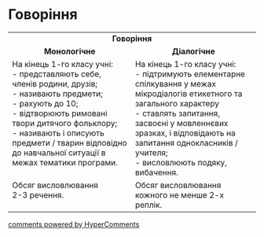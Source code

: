 <div id="hypercomments_widget" class="js-hypercomments-widget invisible"></div>

# Говоріння

<table>
    <td align="center" colspan="2"><b>Говоріння</b></td>
  </tr>
            <tr>
                <td align="center"><b>Монологічне</b></td>
                <td align="center"><b>Діалогічне</b></td>
            </tr>
            <tr>
<td style="vertical-align:top !important;">
На кінець 1-го класу учні:<br>
- представляють себе, членів родини, друзів;<br>
- називають предмети;<br>
- рахують до 10;<br>
- відтворюють  римовані твори дитячого фольклору;<br>
- називають і описують предмети / тварин відповідно до навчальної ситуації в межах тематики програми. 
</td>
<td style="vertical-align:top !important;">
На кінець 1-го класу учні:<br>
- підтримують елементарне спілкування у межах мікродіалогів етикетного та загального характеру<br>
- ставлять запитання, засвоєні у мовленнєвих зразках, і відповідають на запитання однокласників / учителя;<br>
- висловлюють подяку, вибачення. 
</td>
            <tr>
<td style="vertical-align:top !important;">
Обсяг висловлювання <br>
2-3 речення.
</td>
<td style="vertical-align:top !important;">
Обсяг висловлювання кожного не менше 2-х реплік.
</td>
</table>

<div class="js-hypercomments-container">
    <a href="http://hypercomments.com" class="hc-link" title="comments widget">comments powered by HyperComments</a>
</div>